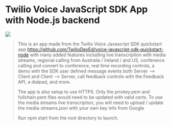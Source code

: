 # Twilio Voice JavaScript SDK App with Node.js backend

![](https://github.com/TwilioDevEd/voice-javascript-sdk-quickstart-node/workflows/Node.js/badge.svg)

> This is an app made from the Twilio Voice Javascript SDK quickstart app https://github.com/TwilioDevEd/voice-javascript-sdk-quickstart-node with many added features including live transcription with media streams, regional calling from Australia / Ireland / and US, conference calling and convert to conference, real time recording controls, a demo with the SDK user defined message events both Server --> Client and Client --> Server, call feedback controls with the Feedback API, a dialpad, and more.
>
> The app is also setup to use HTTPS. Only the privkey.pem and fullchain.pem files would need to be updated with valid certs.
> To use the media streams live transcription, you will need to upload / update the media-streams.json with your own key info from Google
> 
> Run npm start from the root directory to launch.
